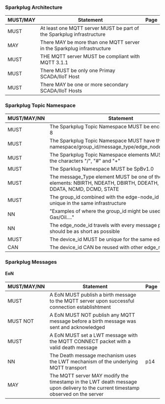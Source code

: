 ### Sparkplug Architecture

|MUST/MAY|Statement | Page
|--------|----------| ----|
|MUST| At least one MQTT server MUST be part of the Sparkplug infrastructure
|MAY| There MAY be more than one MQTT server in the Sparkplug infrastructure
|MUST| THE MQTT server MUST be compliant with MQTT 3.1.1
|MUST | There MUST be only one Primay SCADA/IIoT Host
|MUST| There MAY be one or more secondary SCADA/IIoT Hosts


### Sparkplug Topic Namespace

|MUST/MAY/NN|Statement | Page
|--------|----------| ------ |
|MUST| The Sparkplug Topic Namespace MUST be encoded in UTF-8
|MUST| The Sparkplug Topic Namespace MUST have the structure namespace/group_id/message_type/edge_node_id/device_id
|MUST| The Sparkplug Topic Namespace elements MUST not use the characters "/", "#" and "+"
|MUST| The Sparklug Namespace MUST be SpBv1.0
|MUST| The message_Type element MUST be one of the following elements: NBIRTH, NDEATH, DBIRTH, DDEATH, NDATA, DDATA, NCMD, DCMD, STATE|
|MUST| The group_id combined with the edge-node_id MUST be unique in the same infrastructure
|NN| "Examples of where the group_id might be used include Gas/Oil...." |p12
|NN| The edge_node_id travels with every message published and should be as short as possible |13
|MUST| The device_id MUST be unique for the same edge_node_id.
|CAN| The device_id CAN be reused with other edge_node_id s.


### Sparkplug Messages

#### EoN

|MUST/MAY/NN|Statement | Page
|--------|----------| ------ |
|MUST| A EoN MUST publish a birth message to the MQTT server upon successful connection establishtment
|MUST NOT| A EoN MUST NOT publish any MQTT message before a birth message was sent and acknowledged
|MUST| A EoN MUST set a LWT message with the MQTT CONNECT packet with a valid death message
|NN | The Death message mechanism uses the LWT mechanism of the underlying MQTT transport| p14
|MAY| The MQTT server MAY modify the timestamp in the LWT death message upon delivery to the current timestamp observed on the server
